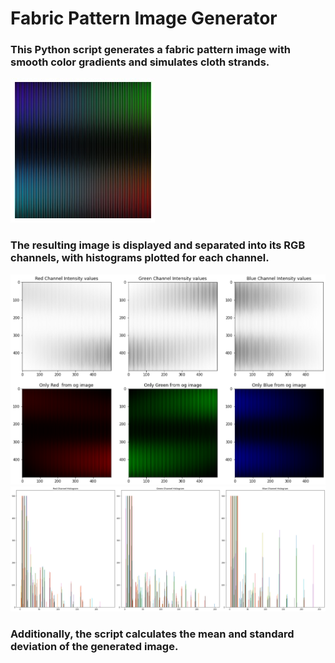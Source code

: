 # Fabric Pattern Image Generator

### This Python script generates a fabric pattern image with smooth color gradients and simulates cloth strands.

  <img src="generated-pattern.jpg">

### The resulting image is displayed and separated into its RGB channels, with histograms plotted for each channel.

  <img src="pattern-rgb-channels.png">
  <img src="histograms.png">

### Additionally, the script calculates the mean and standard deviation of the generated image.
